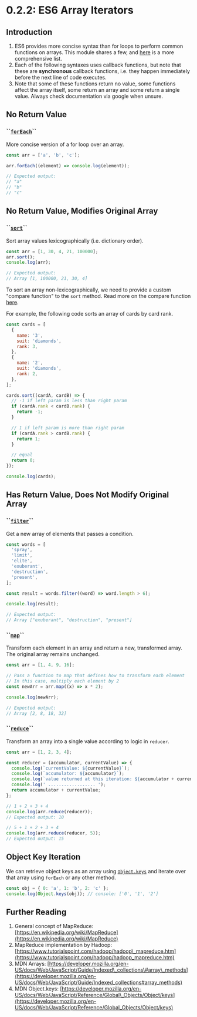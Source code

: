 # 0.2.2: ES6 Array Iterators

## Introduction

1. ES6 provides more concise syntax than for loops to perform common functions on arrays. This module shares a few, and [here](https://developer.mozilla.org/en-US/docs/Web/JavaScript/Reference/Global_Objects/Array) is a more comprehensive list.
2. Each of the following syntaxes uses callback functions, but note that these are **synchronous** callback functions, i.e. they happen immediately before the next line of code executes.
3. Note that some of these functions return no value, some functions affect the array itself, some return an array and some return a single value. Always check documentation via google when unsure.

## No Return Value

### \`\`[`forEach`](https://developer.mozilla.org/en-US/docs/Web/JavaScript/Reference/Global_Objects/Array/forEach)\`\`

More concise version of a for loop over an array.

```javascript
const arr = ['a', 'b', 'c'];

arr.forEach((element) => console.log(element));

// Expected output:
// "a"
// "b"
// "c"
```

## No Return Value, Modifies Original Array

### \`\`[`sort`](https://developer.mozilla.org/en-US/docs/Web/JavaScript/Reference/Global_Objects/Array/sort)\`\`

Sort array values lexicographically \(i.e. dictionary order\).

```javascript
const arr = [1, 30, 4, 21, 100000];
arr.sort();
console.log(arr);

// Expected output:
// Array [1, 100000, 21, 30, 4]
```

To sort an array non-lexicographically, we need to provide a custom "compare function" to the `sort` method. Read more on the compare function [here](https://developer.mozilla.org/en-US/docs/Web/JavaScript/Reference/Global_Objects/Array/sort).

For example, the following code sorts an array of cards by card rank.

```javascript
const cards = [
  {
    name: '3',
    suit: 'diamonds',
    rank: 3,
  },
  {
    name: '2',
    suit: 'diamonds',
    rank: 2,
  },
];

cards.sort((cardA, cardB) => {
  // -1 if left param is less than right param
  if (cardA.rank < cardB.rank) {
    return -1;
  }

  // 1 if left param is more than right param
  if (cardA.rank > cardB.rank) {
    return 1;
  }

  // equal
  return 0;
});

console.log(cards);
```

## Has Return Value, Does Not Modify Original Array

### \`\`[`filter`](https://developer.mozilla.org/en-US/docs/Web/JavaScript/Reference/Global_Objects/Array/filter)\`\`

Get a new array of elements that passes a condition.

```javascript
const words = [
  'spray',
  'limit',
  'elite',
  'exuberant',
  'destruction',
  'present',
];

const result = words.filter((word) => word.length > 6);

console.log(result);

// Expected output:
// Array ["exuberant", "destruction", "present"]
```

### \`\`[`map`](https://developer.mozilla.org/en-US/docs/Web/JavaScript/Reference/Global_Objects/Array/map)\`\`

Transform each element in an array and return a new, transformed array. The original array remains unchanged.

```javascript
const arr = [1, 4, 9, 16];

// Pass a function to map that defines how to transform each element
// In this case, multiply each element by 2
const newArr = arr.map((x) => x * 2);

console.log(newArr);

// Expected output:
// Array [2, 8, 18, 32]
```

### **\`\`**[**`reduce`**](https://developer.mozilla.org/en-US/docs/Web/JavaScript/Reference/Global_Objects/Array/reduce)**\`\`**

Transform an array into a single value according to logic in `reducer`.

```javascript
const arr = [1, 2, 3, 4];

const reducer = (accumulator, currentValue) => {
  console.log(`currentValue: ${currentValue}`);
  console.log(`accumulator: ${accumulator}`);
  console.log(`value returned at this iteration: ${accumulator + currentValue}`);
  console.log(' .................. ');
  return accumulator + currentValue;
};

// 1 + 2 + 3 + 4
console.log(arr.reduce(reducer));
// Expected output: 10

// 5 + 1 + 2 + 3 + 4
console.log(arr.reduce(reducer, 5));
// Expected output: 15
```

## Object Key Iteration

We can retrieve object keys as an array using [`Object.keys`](https://developer.mozilla.org/en-US/docs/Web/JavaScript/Reference/Global_Objects/Object/keys) and iterate over that array using `forEach` or any other method.

```javascript
const obj = { 0: 'a', 1: 'b', 2: 'c' };
console.log(Object.keys(obj)); // console: ['0', '1', '2']
```

## Further Reading

1. General concept of MapReduce: [https://en.wikipedia.org/wiki/MapReduce](https://en.wikipedia.org/wiki/MapReduce)
2. MapReduce implementation by Hadoop: [https://www.tutorialspoint.com/hadoop/hadoop\_mapreduce.htm](https://www.tutorialspoint.com/hadoop/hadoop_mapreduce.htm)
3. MDN Arrays: [https://developer.mozilla.org/en-US/docs/Web/JavaScript/Guide/Indexed\_collections\#array\_methods](https://developer.mozilla.org/en-US/docs/Web/JavaScript/Guide/Indexed_collections#array_methods)
4. MDN Object.keys: [https://developer.mozilla.org/en-US/docs/Web/JavaScript/Reference/Global\_Objects/Object/keys](https://developer.mozilla.org/en-US/docs/Web/JavaScript/Reference/Global_Objects/Object/keys)

